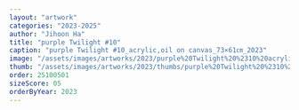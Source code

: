 ```yaml
---
layout: "artwork"
categories: "2023-2025"
author: "Jihoon Ha"
title: "purple Twilight #10"
caption: "purple Twilight #10_acrylic,oil on canvas_73×61㎝_2023"
image: "/assets/images/artworks/2023/purple%20Twilight%20%2310%20acrylic%2Coil%20on%20canvas%2073x61cm%202023.jpg"
thumb: "/assets/images/artworks/2023/thumbs/purple%20Twilight%20%2310%20acrylic%2Coil%20on%20canvas%2073x61cm%202023.jpg"
order: 25100501
sizeScore: 05
orderByYear: 2023
---
```

